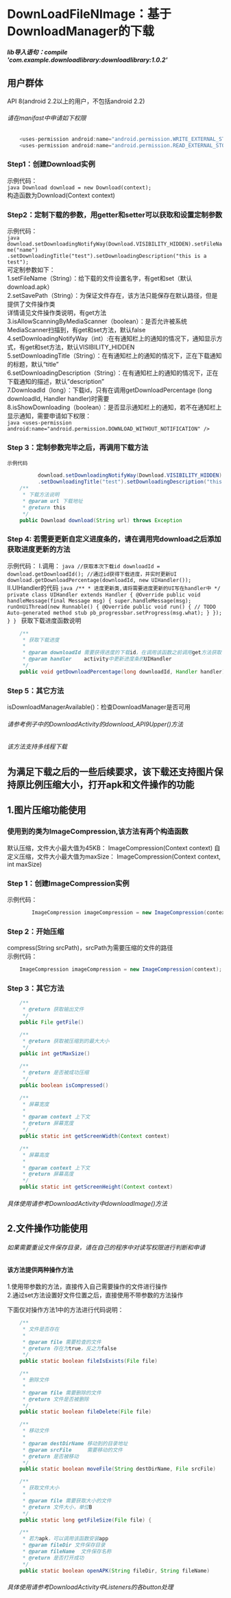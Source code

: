 DownLoadFileNImage：基于DownloadManager的下载
=
##### lib导入语句：compile 'com.example.downloadlibrary:downloadlibrary:1.0.2'

用户群体
-
API 8(android 2.2以上的用户，不包括android 2.2)

  
###### 请在manifast中申请如下权限   
```java
    <uses-permission android:name="android.permission.WRITE_EXTERNAL_STORAGE" />
    <uses-permission android:name="android.permission.READ_EXTERNAL_STORAGE" />
```

### Step1：创建Download实例
   示例代码：  
    ```java
        Download download = new Download(context);
    ```  
   构造函数为Download(Context context)  
  
### Step2：定制下载的参数，用getter和setter可以获取和设置定制参数
   示例代码：  
    ```java
        download.setDownloadingNotifyWay(Download.VISIBILITY_HIDDEN).setFileName("name")
        .setDownloadingTitle("test").setDownloadingDescription("this is a test");
    ```  
   可定制参数如下：  
       1.setFileName（String）：给下载的文件设置名字，有get和set（默认download.apk）  
       2.setSavePath（String）：为保证文件存在，该方法只能保存在默认路径，但是提供了文件操作类  
        详情请见文件操作类说明，有get方法  
       3.isAllowScanningByMediaScanner（boolean）：是否允许被系统MediaScanner扫描到，有get和set方法，默认false  
       4.setDownloadingNotifyWay（int）:在有通知栏上的通知的情况下，通知显示方式，有get和set方法，默认VISIBILITY_HIDDEN  
       5.setDownloadingTitle（String）：在有通知栏上的通知的情况下，正在下载通知的标题，默认“title”  
       6.setDownloadingDescription（String）：在有通知栏上的通知的情况下，正在下载通知的描述，默认”description”  
       7.DownloadId（long）：下载id，只有在调用getDownloadPercentage (long downloadId, Handler handler)时需要  
       8.isShowDownloading（boolean）：是否显示通知栏上的通知，若不在通知栏上显示通知，需要申请如下权限：  
       ```java
            <uses-permission android:name="android.permission.DOWNLOAD_WITHOUT_NOTIFICATION" />
       ```

### Step 3：定制参数完毕之后，再调用下载方法
    示例代码
```java
          download.setDownloadingNotifyWay(Download.VISIBILITY_HIDDEN).setFileName("name")
          .setDownloadingTitle("test").setDownloadingDescription("this is a test").download(url);
    /**
     * 下载方法说明
     * @param url 下载地址
     * @return this
     */
    public Download download(String url) throws Exception
```

### Step 4: 若需要更新自定义进度条的，请在调用完download之后添加获取进度更新的方法
   示例代码：
   I.调用：
    ```java
    //获取本次下载id
    downloadId = download.getDownloadId();
    //通过id获得下载进度，并实时更新UI
    download.getDownloadPercentage(downloadId, new UIHandler());
    ```
    II.UIHandler的代码
    ```java
    /**
     * 进度更新类,请将需要进度更新的UI写在handler中
     */
    private class UIHandler extends Handler {
            @Override
            public void handleMessage(final Message msg) {
                super.handleMessage(msg);
                runOnUiThread(new Runnable() {
                    @Override
                    public void run() {
                        // TODO Auto-generated method stub
                        pb_progressbar.setProgress(msg.what);
                    }
                });
            }
        }
    ```
    获取下载进度函数说明
```java
    /**
     * 获取下载进度
     *
     * @param downloadId 需要获得进度的下载id，在调用该函数之前调用get方法获取
     * @param handler    activity中更新进度条的UIHandler
     */
    public void getDownloadPercentage(long downloadId, Handler handler) {
```
  
### Step 5：其它方法
   isDownloadManagerAvailable()：检查DownloadManager是否可用  
  
###### 请参考例子中的DownloadActivity的download_API9Upper()方法  
###### 该方法支持多线程下载

为满足下载之后的一些后续要求，该下载还支持图片保持原比例压缩大小，打开apk和文件操作的功能
-
1.图片压缩功能使用
-
### 使用到的类为ImageCompression,该方法有两个构造函数
   默认压缩，文件大小最大值为45KB：
       ImageCompression(Context context)
   自定义压缩，文件大小最大值为maxSize：
       ImageCompression(Context context, int maxSize)
  
### Step 1：创建ImageCompression实例
   示例代码：
```java
        ImageCompression imageCompression = new ImageCompression(context);
```
### Step 2：开始压缩
   compress(String srcPath)，srcPath为需要压缩的文件的路径  
  示例代码：
```java
    ImageCompression imageCompression = new ImageCompression(context);
```
### Step 3：其它方法
```java
    /**
     * @return 获取输出文件
     */
    public File getFile()

    /**
     * @return 获取被压缩到的最大大小
     */
    public int getMaxSize()

    /**
     * @return 是否被成功压缩
     */
    public boolean isCompressed()

    /**
     * 屏幕宽度
     *
     * @param context 上下文
     * @return 屏幕宽度
     */
    public static int getScreenWidth(Context context)

    /**
     * 屏幕高度
     *
     * @param context 上下文
     * @return 屏幕高度
     */
    public static int getScreenHeight(Context context)
```
  
###### 具体使用请参考DownloadActivity中downloadImage()方法  
  
2.文件操作功能使用
-
###### 如果需要重设文件保存目录，请在自己的程序中对读写权限进行判断和申请

#### 该方法提供两种操作方法  
1.使用带参数的方法，直接传入自己需要操作的文件进行操作  
2.通过set方法设置好文件位置之后，直接使用不带参数的方法操作

 下面仅对操作方法1中的方法进行代码说明：
```java
    /**
     * 文件是否存在
     *
     * @param file 需要检查的文件
     * @return 存在为true，反之为false
     */
    public static boolean fileIsExists(File file)

    /**
     * 删除文件
     *
     * @param file 需要删除的文件
     * @return 文件是否被删除
     */
    public static boolean fileDelete(File file)

    /**
     * 移动文件
     *
     * @param destDirName 移动到的目录地址
     * @param srcFile     需要移动的文件
     * @return 是否被移动
     */
    public static boolean moveFile(String destDirName, File srcFile)

    /**
     * 获取文件大小
     *
     * @param file 需要获取大小的文件
     * @return 文件大小，单位B
     */
    public static long getFileSize(File file) {

    /**
     * 若为apk，可以调用该函数安装app
     * @param fileDir 文件保存目录
     * @param fileName  文件保存名称
     * @return 是否打开成功
     */
    public static boolean openAPK(String fileDir, String fileName)
```
###### 具体使用请参考DownloadActivity中Listeners的各button处理  
   
  
